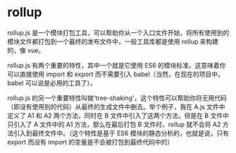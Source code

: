 # rollup

rollup.js 是一个模块打包工具，可以帮助你从一个入口文件开始，将所有使用到的模块文件都打包到一个最终的发布文件中，一般工具库都是使用 rollup 来构建的，像 vue。

rollup.js 有两个重要的特性，其中一个就是它使用 ES6 的模块标准，这意味着你可以直接使用 import 和 export 而不需要引入 babel（当然，在现在的项目中，babel 可以说是必用的工具了）。

rollup.js 的另一个重要特性叫做'tree-shaking'，这个特性可以帮助你将无用代码（即没有使用到的代码）从最终的生成文件中删去。举个例子，我在 A.js 文件中定义了 A1 和 A2 两个方法，同时在 B 文件中引入了这两个方法，但是在 B 文件中只引入了 A 文件中的 A1 方法，那么在最后打包 B 文件时，rollup 就不会将 A2 方法引入到最终文件中。（这个特性是基于 ES6 模块的静态分析的，也就是说，只有 export 而没有 import 的变量是不会被打包到最终代码中的）
